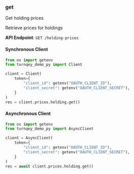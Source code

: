 
### get <a name="get"></a>
Get holding prices

Retrieve prices for holdings

**API Endpoint**: `GET /holding-prices`

#### Synchronous Client

```python
from os import getenv
from turnqey_demo_py import Client

client = Client(
    token={
        "client_id": getenv("OAUTH_CLIENT_ID"),
        "client_secret": getenv("OAUTH_CLIENT_SECRET"),
    }
)
res = client.prices.holding.get()
```

#### Asynchronous Client

```python
from os import getenv
from turnqey_demo_py import AsyncClient

client = AsyncClient(
    token={
        "client_id": getenv("OAUTH_CLIENT_ID"),
        "client_secret": getenv("OAUTH_CLIENT_SECRET"),
    }
)
res = await client.prices.holding.get()
```
